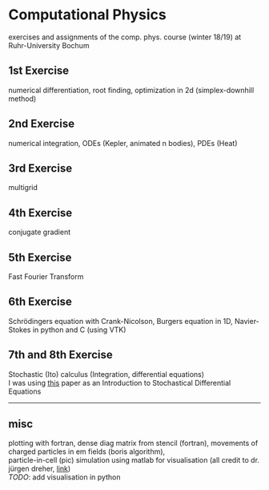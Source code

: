 # Computational Physics
exercises and assignments of the comp. phys. course (winter 18/19) at
Ruhr-University Bochum

## 1st Exercise
numerical differentiation, root finding, optimization in 2d (simplex-downhill
method)

## 2nd Exercise
numerical integration, ODEs (Kepler, animated n bodies), PDEs (Heat)  

## 3rd Exercise
multigrid

## 4th Exercise
conjugate gradient  

## 5th Exercise
Fast Fourier Transform

## 6th Exercise
Schrödingers equation with Crank-Nicolson, Burgers equation in 1D,
Navier-Stokes in python and C (using VTK)  

## 7th and 8th Exercise  
Stochastic (Ito) calculus (Integration, differential equations)  
I was using [this](https://www.caam.rice.edu/~cox/stoch/dhigham.pdf) paper as
an Introduction to Stochastical Differential Equations

---

## misc
plotting with fortran, dense diag matrix from stencil (fortran), movements of
charged particles in em fields (boris algorithm),  
particle-in-cell (pic) simulation using matlab for visualisation (all credit to
dr. jürgen dreher,
[link](https://www.tp1.ruhr-uni-bochum.de/mitarbeiter/12-mitarbeiter/person/27-dr-juergen-dreher))  
_TODO_: add visualisation in python  

